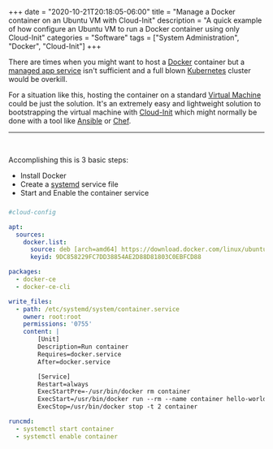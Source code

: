 +++
date = "2020-10-21T20:18:05-06:00"
title = "Manage a Docker container on an Ubuntu VM with Cloud-Init"
description = "A quick example of how configure an Ubuntu VM to run a Docker container using only Cloud-Init"
categories = "Software"
tags = ["System Administration", "Docker", "Cloud-Init"]
+++

There are times when you might want to host a [Docker](https://www.docker.com/) container but a [managed app service](https://azure.microsoft.com/en-us/services/app-service/) isn't sufficient and a full blown [Kubernetes](https://kubernetes.io/) cluster would be overkill.

For a situation like this, hosting the container on a standard [Virtual Machine](https://en.wikipedia.org/wiki/Virtual_machine) could be just the solution. It's an extremely easy and lightweight solution to bootstrapping the virtual machine with [Cloud-Init](https://cloud-init.io/) which might normally be done with a tool like [Ansible](https://www.ansible.com/) or [Chef](https://www.chef.io/).

<hr/>
<br/>

Accomplishing this is 3 basic steps:

- Install Docker
- Create a [systemd](https://www.digitalocean.com/community/tutorials/understanding-systemd-units-and-unit-files) service file
- Start and Enable the container service

### 
```yaml
#cloud-config

apt:
  sources:
    docker.list:
      source: deb [arch=amd64] https://download.docker.com/linux/ubuntu $RELEASE stable
      keyid: 9DC858229FC7DD38854AE2D88D81803C0EBFCD88

packages:
  - docker-ce
  - docker-ce-cli

write_files:
  - path: /etc/systemd/system/container.service
    owner: root:root
    permissions: '0755'
    content: |
        [Unit]
        Description=Run container
        Requires=docker.service
        After=docker.service

        [Service]
        Restart=always
        ExecStartPre=-/usr/bin/docker rm container
        ExecStart=/usr/bin/docker run --rm --name container hello-world
        ExecStop=/usr/bin/docker stop -t 2 container

runcmd:
  - systemctl start container
  - systemctl enable container
```